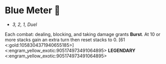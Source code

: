 # **Blue Meter** 🔹
- *3, 2, 1, Duel*

Each combat: dealing, blocking, and taking damage grants __Burst__. At 10 or more stacks gain an extra turn then reset stacks to 0. [61 <:gold:1058304371940655185>]
<:engram_yellow_exotic:905174973491064895> __LEGENDARY__ <:engram_yellow_exotic:905174973491064895>
